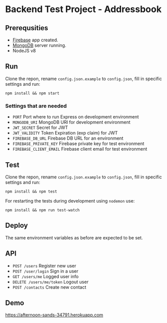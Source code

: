 [firebase-url]: https://firebase.com
[rfc-http-url]: https://www.ietf.org/rfc/rfc2616.txt
[jwt-url]: http://jwt.io
[mongoDB-url]: https://www.mongodb.com

# Backend Test Project - Addressbook

## Prerequsities

  * [Firebase][firebase-url] app created.
  * [MongoDB][mongoDB-url] server running.
  * NodeJS v8 

## Run

Clone the repon, rename ```config.json.example``` to ```config.json```, fill in specific settings and run:

```npm install && npm start```

### Settings that are needed

  * ```PORT``` Port where to run Express on development environment
  * ```MONGODB_URI``` MongoDB URI for development environment
  * ```JWT_SECRET``` Secret for JWT
  * ```JWT_VALIDITY``` Token Expiration (exp claim) for JWT
  * ```FIREBASE_DB_URL``` Firebase DB URL for an environment
  * ```FIREBASE_PRIVATE_KEY``` Firebase private key for test environment
  * ```FIREBASE_CLIENT_EMAIL``` Firebase client email for test environment

## Test

Clone the repon, rename ```config.json.example``` to ```config.json```, fill in specific settings and run:

```npm install && npm test```

For restarting the tests during development using ```nodemon``` use:

```npm install && npm run test-watch```

## Deploy

The same environment variables as before are expected to be set. 

## API 

  * ```POST /users``` Register new user
  * ```POST /user/login``` Sign in a user
  * ```GET /users/me``` Logged user info
  * ```DELETE /users/me/token``` Logout user
  * ```POST /contacts``` Create new contact

## Demo

https://afternoon-sands-34791.herokuapp.com
